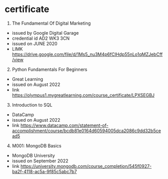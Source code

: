 # certificate 

1. The Fundamental Of Digital Marketing
  - issued by Google Digital Garage
  - credential id AD2 WK3 3CN
  - issued on JUNE 2020
  - LIMK https://drive.google.com/file/d/1Ms5_nu3M4p6fCIHdp55nLo1qMZJebCff/view

2. Python Fundamentals For Beginners
  - Great Learning
  - issued on August 2022
  - link https://olympus1.mygreatlearning.com/course_certificate/LPXSEGBJ

3. Introduction to SQL
  - DataCamp
  - issued on August 2022
  - link https://www.datacamp.com/statement-of-accomplishment/course/bcdb81e0164d60594005dca2086c9dd32b5cead5

4. M001: MongoDB Basics
  - MongoDB University
  - issued on September 2022
  - link https://university.mongodb.com/course_completion/545f0927-ba2f-4118-ac5a-9f85c5abc7b7



